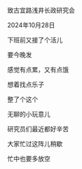 
致古宜路浅井长政研究会

2024年10月28日

下班前又接了个活儿

要今晚发

感觉有点累，又有点饿

想着找点乐子

整了个这个

无聊的小玩意儿

研究员们最近都好辛苦

大家忙过这阵儿稍歇

忙中也要多放空
